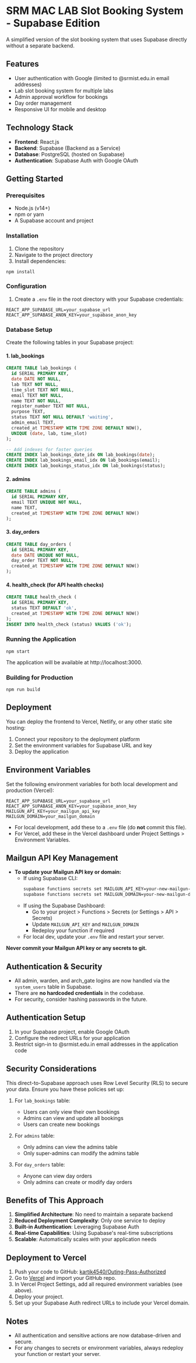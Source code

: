 # SRM MAC LAB Slot Booking System - Supabase Edition

A simplified version of the slot booking system that uses Supabase directly without a separate backend.

## Features

- User authentication with Google (limited to @srmist.edu.in email addresses)
- Lab slot booking system for multiple labs
- Admin approval workflow for bookings
- Day order management
- Responsive UI for mobile and desktop

## Technology Stack

- **Frontend**: React.js
- **Backend**: Supabase (Backend as a Service)
- **Database**: PostgreSQL (hosted on Supabase)
- **Authentication**: Supabase Auth with Google OAuth

## Getting Started

### Prerequisites

- Node.js (v14+)
- npm or yarn
- A Supabase account and project

### Installation

1. Clone the repository
2. Navigate to the project directory
3. Install dependencies:
```
npm install
```

### Configuration

1. Create a `.env` file in the root directory with your Supabase credentials:
```
REACT_APP_SUPABASE_URL=your_supabase_url
REACT_APP_SUPABASE_ANON_KEY=your_supabase_anon_key
```

### Database Setup

Create the following tables in your Supabase project:

#### 1. lab_bookings
```sql
CREATE TABLE lab_bookings (
  id SERIAL PRIMARY KEY,
  date DATE NOT NULL,
  lab TEXT NOT NULL,
  time_slot TEXT NOT NULL,
  email TEXT NOT NULL,
  name TEXT NOT NULL,
  register_number TEXT NOT NULL,
  purpose TEXT,
  status TEXT NOT NULL DEFAULT 'waiting',
  admin_email TEXT,
  created_at TIMESTAMP WITH TIME ZONE DEFAULT NOW(),
  UNIQUE (date, lab, time_slot)
);

-- Add indexes for faster queries
CREATE INDEX lab_bookings_date_idx ON lab_bookings(date);
CREATE INDEX lab_bookings_email_idx ON lab_bookings(email);
CREATE INDEX lab_bookings_status_idx ON lab_bookings(status);
```

#### 2. admins
```sql
CREATE TABLE admins (
  id SERIAL PRIMARY KEY,
  email TEXT UNIQUE NOT NULL,
  name TEXT,
  created_at TIMESTAMP WITH TIME ZONE DEFAULT NOW()
);
```

#### 3. day_orders
```sql
CREATE TABLE day_orders (
  id SERIAL PRIMARY KEY,
  date DATE UNIQUE NOT NULL,
  day_order TEXT NOT NULL,
  created_at TIMESTAMP WITH TIME ZONE DEFAULT NOW()
);
```

#### 4. health_check (for API health checks)
```sql
CREATE TABLE health_check (
  id SERIAL PRIMARY KEY,
  status TEXT DEFAULT 'ok',
  created_at TIMESTAMP WITH TIME ZONE DEFAULT NOW()
);
INSERT INTO health_check (status) VALUES ('ok');
```

### Running the Application

```
npm start
```

The application will be available at http://localhost:3000.

### Building for Production

```
npm run build
```

## Deployment

You can deploy the frontend to Vercel, Netlify, or any other static site hosting:

1. Connect your repository to the deployment platform
2. Set the environment variables for Supabase URL and key
3. Deploy the application

## Environment Variables

Set the following environment variables for both local development and production (Vercel):

```
REACT_APP_SUPABASE_URL=your_supabase_url
REACT_APP_SUPABASE_ANON_KEY=your_supabase_anon_key
MAILGUN_API_KEY=your_mailgun_api_key
MAILGUN_DOMAIN=your_mailgun_domain
```

- For local development, add these to a `.env` file (do **not** commit this file).
- For Vercel, add these in the Vercel dashboard under Project Settings > Environment Variables.

## Mailgun API Key Management

- **To update your Mailgun API key or domain:**
  - If using Supabase CLI:
    ```sh
    supabase functions secrets set MAILGUN_API_KEY=your-new-mailgun-key
    supabase functions secrets set MAILGUN_DOMAIN=your-new-mailgun-domain
    ```
  - If using the Supabase Dashboard:
    - Go to your project > Functions > Secrets (or Settings > API > Secrets)
    - Update `MAILGUN_API_KEY` and `MAILGUN_DOMAIN`
    - Redeploy your function if required
  - For local dev, update your `.env` file and restart your server.

**Never commit your Mailgun API key or any secrets to git.**

## Authentication & Security

- All admin, warden, and arch_gate logins are now handled via the `system_users` table in Supabase.
- There are **no hardcoded credentials** in the codebase.
- For security, consider hashing passwords in the future.

## Authentication Setup

1. In your Supabase project, enable Google OAuth
2. Configure the redirect URLs for your application
3. Restrict sign-in to @srmist.edu.in email addresses in the application code

## Security Considerations

This direct-to-Supabase approach uses Row Level Security (RLS) to secure your data. Ensure you have these policies set up:

1. For `lab_bookings` table:
   - Users can only view their own bookings
   - Admins can view and update all bookings
   - Users can create new bookings

2. For `admins` table:
   - Only admins can view the admins table
   - Only super-admins can modify the admins table

3. For `day_orders` table:
   - Anyone can view day orders
   - Only admins can create or modify day orders

## Benefits of This Approach

1. **Simplified Architecture**: No need to maintain a separate backend
2. **Reduced Deployment Complexity**: Only one service to deploy
3. **Built-in Authentication**: Leveraging Supabase Auth
4. **Real-time Capabilities**: Using Supabase's real-time subscriptions
5. **Scalable**: Automatically scales with your application needs 

## Deployment to Vercel

1. Push your code to GitHub: [kartik4540/Outing-Pass-Authorized](https://github.com/kartik4540/Outing-Pass-Authorized)
2. Go to [Vercel](https://vercel.com/) and import your GitHub repo.
3. In Vercel Project Settings, add all required environment variables (see above).
4. Deploy your project.
5. Set up your Supabase Auth redirect URLs to include your Vercel domain.

## Notes
- All authentication and sensitive actions are now database-driven and secure.
- For any changes to secrets or environment variables, always redeploy your function or restart your server. 